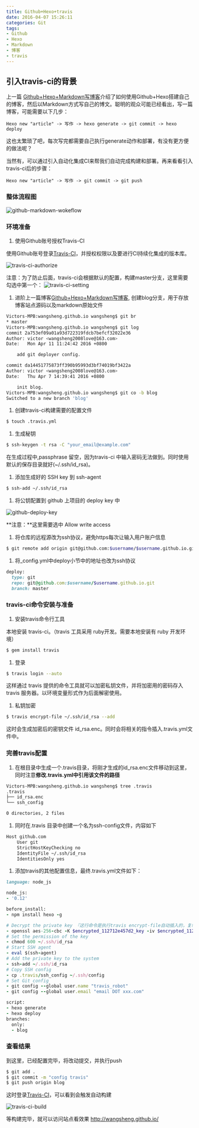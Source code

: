 ```yaml
---
title: Github+Hexo+travis
date: 2016-04-07 15:26:11
categories: Git
tags:
- Github
- Hexo
- Markdown
- 博客
- travis
---
```


## 引入travis-ci的背景

上一篇 [Github+Hexo+Markdown写博客](http://wangsheng.github.io/2016/04/06/Github-Hexo-Markdown%E5%86%99%E5%8D%9A%E5%AE%A2/)介绍了如何使用Github+Hexo搭建自己的博客，然后以Markdown方式写自己的博文。聪明的观众可能已经看出，写一篇博客，可能需要以下几步：

```
Hexo new "article" -> 写作 -> hexo generate -> git commit -> hexo deploy
```

这也太繁琐了吧，每次写完都需要自己执行generate动作和部署，有没有更方便的做法呢？

当然有，可以通过引入自动化集成CI来帮我们自动完成构建和部署。再来看看引入travis-ci后的步骤：

```
Hexo new "article" -> 写作 -> git commit -> git push
```

### 整体流程图

![github-markdown-wokeflow](http://zouzhi.net/images/work-flow.png)

### 环境准备

1. 使用Github账号授权Travis-CI

  使用Github账号登录[Travis-CI](https://travis-ci.org/)，并授权权限以及要进行CI持续化集成的版本库。

  ![travis-ci-authorize](http://7xsk2b.com2.z0.glb.clouddn.com/image/travis-ci-authorize.png)

  注意：为了防止后面，travis-ci会根据默认的配置，构建master分支，这里需要勾选中第一个：
  ![travis-ci-setting](http://7xsk2b.com2.z0.glb.clouddn.com/image/travis-ci-setting.png)

1. 进阶上一篇博客[Github+Hexo+Markdown写博客](http://wangsheng.github.io/2016/04/06/Github-Hexo-Markdown%E5%86%99%E5%8D%9A%E5%AE%A2/), 创建blog分支，用于存放博客站点源码以及markdown原始文件

  ``` bash
  Victors-MPB:wangsheng.github.io wangsheng$ git br
  * master
  Victors-MPB:wangsheng.github.io wangsheng$ git log
  commit 2a753ef09a01a93d722319fdcb7befcf32022e36
  Author: victor <wangsheng2008love@163.com>
  Date:   Mon Apr 11 11:24:42 2016 +0800

      add git deployer config.

  commit da14451775873ff390b95993d3bf74019bf3422a
  Author: victor <wangsheng2008love@163.com>
  Date:   Thu Apr 7 14:39:41 2016 +0800

      init blog.
  Victors-MPB:wangsheng.github.io wangsheng$ git co -b blog
  Switched to a new branch 'blog'
  ```

1. 创建travis-ci构建需要的配置文件

  ``` bash
  $ touch .travis.yml
  ```

1. 生成秘钥

  ``` bash
  $ ssh-keygen -t rsa -C "your_email@example.com"
  ```
  在生成过程中,passphrase 留空，因为travis-ci 中输入密码无法做到。同时使用默认的保存目录就好(~/.ssh/id_rsa)。

1. 添加生成好的 SSH key 到 ssh-agent

  ``` bash
  $ ssh-add ~/.ssh/id_rsa
  ```

1. 将公钥配置到 github 上项目的 deploy key 中

  ![github-deploy-key](http://7xsk2b.com2.z0.glb.clouddn.com/image/github-deploy-key.png)

  **注意：**这里需要选中 Allow write access

1. 将仓库的远程源改为ssh协议，避免https每次让输入用户账户信息

  ``` bash
  $ git remote add origin git@github.com:$username/$username.github.io.git
  ```

1. 将_config.yml中deploy小节中的地址也改为ssh协议

  ``` ruby
  deploy:
    type: git
    repo: git@github.com:$username/$username.github.io.git
    branch: master
  ```

### travis-ci命令安装与准备

1. 安装travis命令行工具

  本地安装 travis-ci。（travis 工具采用 ruby开发。需要本地安装有 ruby 开发环境）
  ``` bash
  $ gem install travis
  ```

1. 登录

  ``` bash
  $ travis login --auto
  ```
  这样通过 travis 提供的命令工具就可以加密私钥文件，并将加密用的密码存入 travis 服务器。以环境变量形式作为后面解密使用。

1. 私钥加密

  ``` bash
  $ travis encrypt-file ~/.ssh/id_rsa --add
  ```
  这时会生成加密后的密钥文件 id_rsa.enc。同时会将相关的指令插入.travis.yml文件中。

### 完善travis配置

1. 在根目录中生成一个.travis目录，将刚才生成的id_rsa.enc文件移动到这里，同时注意**修改.travis.yml中引用该文件的路径**

  ``` bash
  Victors-MPB:wangsheng.github.io wangsheng$ tree .travis
  .travis
  ├── id_rsa.enc
  └── ssh_config

  0 directories, 2 files
  ```

1. 同时在.travis 目录中创建一个名为ssh-config文件，内容如下

  ``` bash
  Host github.com
      User git
      StrictHostKeyChecking no
      IdentityFile ~/.ssh/id_rsa
      IdentitiesOnly yes
  ```

1. 添加travis的其他配置信息，最终.travis.yml文件如下：

  ``` ruby
  language: node_js

  node_js:
  - '0.12'

  before_install:
  - npm install hexo -g

  # Decrypt the private key 『这行命令是执行travis encrypt-file自动插入的，复制这里内容时，注意以你本地的为主。』
  - openssl aes-256-cbc -K $encrypted_112712e457d2_key -iv $encrypted_112712e457d2_iv -in .travis/id_rsa.enc -out ~/.ssh/id_rsa -d
  # Set the permission of the key
  - chmod 600 ~/.ssh/id_rsa
  # Start SSH agent
  - eval $(ssh-agent)
  # Add the private key to the system
  - ssh-add ~/.ssh/id_rsa
  # Copy SSH config
  - cp .travis/ssh_config ~/.ssh/config
  # Set Git config
  - git config --global user.name "travis_robot"
  - git config --global user.email "email DOT xxx.com"

  script:
  - hexo generate
  - hexo deploy
  branches:
    only:
    - blog
  ```

### 查看结果

到这里，已经配置完毕，将改动提交，并执行push

``` bash
$ git add .
$ git commit -m "config travis"
$ git push origin blog
```

这时登录[Travis-CI](https://travis-ci.org)，可以看到会触发自动构建

![travis-ci-build](http://7xsk2b.com2.z0.glb.clouddn.com/image/travis-ci-build.png)

等构建完毕，就可以访问站点看效果 http://wangsheng.github.io/

